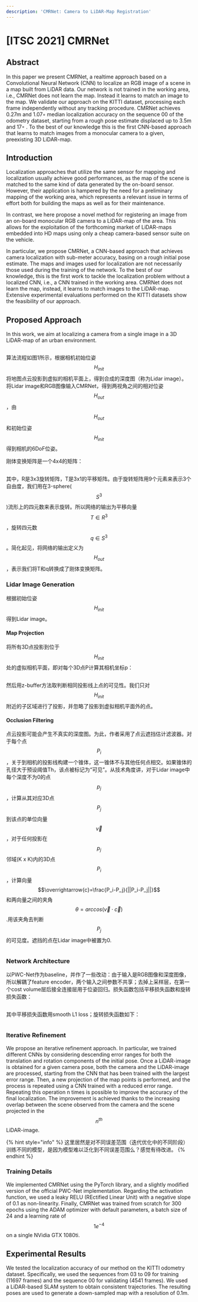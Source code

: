 ```yaml
---
description: 'CMRNet: Camera to LiDAR-Map Registration'
---
```


# \[ITSC 2021] CMRNet

## Abstract

In this paper we present CMRNet, a realtime approach based on a Convolutional Neural Network (CNN) to localize an RGB image of a scene in a map built from LiDAR data. Our network is not trained in the working area, i.e., CMRNet does not learn the map. Instead it learns to match an image to the map. We validate our approach on the KITTI dataset, processing each frame independently without any tracking procedure. CMRNet achieves 0.27m and 1.07◦ median localization accuracy on the sequence 00 of the odometry dataset, starting from a rough pose estimate displaced up to 3.5m and 17◦ . To the best of our knowledge this is the first CNN-based approach that learns to match images from a monocular camera to a given, preexisting 3D LiDAR-map.

## Introduction

Localization approaches that utilize the same sensor for mapping and localization usually achieve good performances, as the map of the scene is matched to the same kind of data generated by the on-board sensor. However, their application is hampered by the need for a preliminary mapping of the working area, which represents a relevant issue in terms of effort both for building the maps as well as for their maintenance.

In contrast, we here propose a novel method for registering an image from an on-board monocular RGB camera to a LiDAR-map of the area. This allows for the exploitation of the forthcoming market of LiDAR-maps embedded into HD maps using only a cheap camera-based sensor suite on the vehicle.

In particular, we propose CMRNet, a CNN-based approach that achieves camera localization with sub-meter accuracy, basing on a rough initial pose estimate. The maps and images used for localization are not necessarily those used during the training of the network. To the best of our knowledge, this is the first work to tackle the localization problem without a localized CNN, i.e., a CNN trained in the working area. CMRNet does not learn the map, instead, it learns to match images to the LiDAR-map. Extensive experimental evaluations performed on the KITTI datasets show the feasibility of our approach.

## Proposed Approach

In this work, we aim at localizing a camera from a single image in a 3D LiDAR-map of an urban environment.

<figure><img src="../../../.gitbook/assets/image (951).png" alt=""><figcaption></figcaption></figure>

算法流程如图1所示，根据相机初始位姿$$H_{init}$$将地图点云投影到虚拟的相机平面上，得到合成的深度图（称为Lidar image）。将Lidar image和RGB图像输入CMRNet，得到两视角之间的相对位姿$$H_{out}$$​，由$$H_{out}$$​和初始位姿$$H_{init}$$​得到相机的6DoF位姿。

刚体变换矩阵是一个4x4的矩阵：

<figure><img src="../../../.gitbook/assets/image (938).png" alt=""><figcaption></figcaption></figure>

其中，R是3x3旋转矩阵，T是3x1的平移矩阵。由于旋转矩阵用9个元素来表示3个自由度，我们用在3-sphere($$S^3$$)流形上的四元数来表示旋转。所以网络的输出为平移向量$$T\in R^3$$​，旋转四元数$$q \in S^3$$。简化起见，将网络的输出定义为$$H_{out}$$​，表示我们将T和q转换成了刚体变换矩阵。

### Lidar Image Generation

根据初始位姿$$H_{init}$$​得到Lidar image。

#### Map Projection

将所有3D点投影到位于$$H_{init}$$​处的虚拟相机平面，即对每个3D点P计算其相机坐标p：

<figure><img src="../../../.gitbook/assets/image (993).png" alt=""><figcaption></figcaption></figure>

然后用z-buffer方法取判断相同投影线上点的可见性。我们只对$$H_{init}$$​附近的子区域进行了投影，并忽略了投影到虚拟相机平面外的点。

#### Occlusion Filtering

点云投影可能会产生不真实的深度图。为此，作者采用了点云遮挡估计滤波器。对于每个点$$P_i$$，关于到相机的投影线构建一个锥体，这一​锥体不与其他任何点相交。如果锥体的孔径大于预设阈值Th，该点被标记为“可见”。从技术角度讲，对于Lidar image中每个深度不为0的点$$p_j$$​，计算从其对应3D点$$P_j$$​到该点的单位向量$$\overrightarrow{v}$$​，对于任何投影在​$$p_j$$邻域(K x K)内的3D点$$P_i$$，计算向量$$\overrightarrow{c}=\frac{P_i-P_j}{||P_i-P_j||}$$和两向量之间的夹角$$\theta=arccos(\overrightarrow{v}\cdot \overrightarrow{c})$$.用该夹角去判断$$P_j$$的可见度。遮挡的点在Lidar image中被置为0.​

<figure><img src="../../../.gitbook/assets/image (904).png" alt=""><figcaption></figcaption></figure>

### Network Architecture

以PWC-Net作为baseline，并作了一些改动：由于输入是RGB图像和深度图像，所以解耦了feature encoder，两个输入之间参数不共享；去掉上采样层，在第一个cost volume层后接全连接层用于位姿回归。损失函数包括平移损失函数和旋转损失函数：

<figure><img src="../../../.gitbook/assets/image (929).png" alt=""><figcaption></figcaption></figure>

其中平移损失函数用smooth L1 loss；旋转损失函数如下：

<figure><img src="../../../.gitbook/assets/image (913).png" alt=""><figcaption></figcaption></figure>

### Iterative Refinement

We propose an iterative refinement approach. In particular, we trained different CNNs by considering descending error ranges for both the translation and rotation components of the initial pose. Once a LiDAR-image is obtained for a given camera pose, both the camera and the LiDAR-image are processed, starting from the CNN that has been trained with the largest error range. Then, a new projection of the map points is performed, and the process is repeated using a CNN trained with a reduced error range. Repeating this operation n times is possible to improve the accuracy of the final localization. The improvement is achieved thanks to the increasing overlap between the scene observed from the camera and the scene projected in the $$n^{th}$$ LiDAR-image.

{% hint style="info" %}
这里居然是对不同误差范围（迭代优化中的不同阶段）训练不同的模型，是因为模型难以泛化到不同误差范围么？感觉有待改进。
{% endhint %}

### Training Details

We implemented CMRNet using the PyTorch library, and a slightly modified version of the official PWC-Net implementation. Regarding the activation function, we used a leaky RELU (REctified Linear Unit) with a negative slope of 0.1 as non-linearity. Finally, CMRNet was trained from scratch for 300 epochs using the ADAM optimizer with default parameters, a batch size of 24 and a learning rate of $$1e^{-4}$$ on a single NVidia GTX 1080ti.

## Experimental Results

We tested the localization accuracy of our method on the KITTI odometry dataset. Specifically, we used the sequences from 03 to 09 for training (11697 frames) and the sequence 00 for validating (4541 frames). We used a LiDAR-based SLAM system to obtain consistent trajectories. The resulting poses are used to generate a down-sampled map with a resolution of 0.1m.

<figure><img src="../../../.gitbook/assets/image (964).png" alt=""><figcaption></figcaption></figure>

<figure><img src="../../../.gitbook/assets/image (918).png" alt=""><figcaption></figcaption></figure>

<figure><img src="../../../.gitbook/assets/image (931).png" alt=""><figcaption></figcaption></figure>

<figure><img src="../../../.gitbook/assets/image (962).png" alt=""><figcaption></figcaption></figure>
